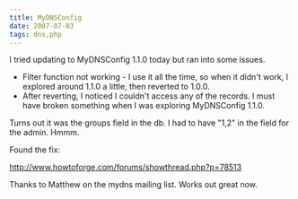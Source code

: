 ```yaml
---
title: MyDNSConfig
date: 2007-07-03
tags: dns,php
---
```

I tried updating to MyDNSConfig 1.1.0 today but ran into some issues.

<ul><li>Filter function not working - I use it all the time, so when it didn't work, I explored around 1.1.0 a little, then reverted to 1.0.0.</li><li>After reverting, I noticed I couldn't access any of the records. I must have broken something when I was exploring MyDNSConfig 1.1.0.</li></ul>

Turns out it was the groups field in the db. I had to have "1,2" in the field for the admin. Hmmm.

Found the fix:

<a href="http://www.howtoforge.com/forums/showthread.php?p=78513">http://www.howtoforge.com/forums/showthread.php?p=78513</a>

Thanks to Matthew on the mydns mailing list. Works out great now.

